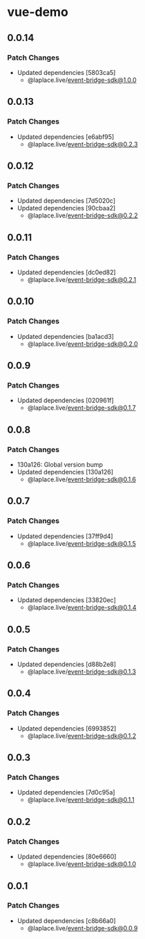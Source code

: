 # vue-demo

## 0.0.14

### Patch Changes

- Updated dependencies [5803ca5]
  - @laplace.live/event-bridge-sdk@1.0.0

## 0.0.13

### Patch Changes

- Updated dependencies [e6abf95]
  - @laplace.live/event-bridge-sdk@0.2.3

## 0.0.12

### Patch Changes

- Updated dependencies [7d5020c]
- Updated dependencies [90cbaa2]
  - @laplace.live/event-bridge-sdk@0.2.2

## 0.0.11

### Patch Changes

- Updated dependencies [dc0ed82]
  - @laplace.live/event-bridge-sdk@0.2.1

## 0.0.10

### Patch Changes

- Updated dependencies [ba1acd3]
  - @laplace.live/event-bridge-sdk@0.2.0

## 0.0.9

### Patch Changes

- Updated dependencies [020961f]
  - @laplace.live/event-bridge-sdk@0.1.7

## 0.0.8

### Patch Changes

- 130a126: Global version bump
- Updated dependencies [130a126]
  - @laplace.live/event-bridge-sdk@0.1.6

## 0.0.7

### Patch Changes

- Updated dependencies [37ff9d4]
  - @laplace.live/event-bridge-sdk@0.1.5

## 0.0.6

### Patch Changes

- Updated dependencies [33820ec]
  - @laplace.live/event-bridge-sdk@0.1.4

## 0.0.5

### Patch Changes

- Updated dependencies [d88b2e8]
  - @laplace.live/event-bridge-sdk@0.1.3

## 0.0.4

### Patch Changes

- Updated dependencies [6993852]
  - @laplace.live/event-bridge-sdk@0.1.2

## 0.0.3

### Patch Changes

- Updated dependencies [7d0c95a]
  - @laplace.live/event-bridge-sdk@0.1.1

## 0.0.2

### Patch Changes

- Updated dependencies [80e6660]
  - @laplace.live/event-bridge-sdk@0.1.0

## 0.0.1

### Patch Changes

- Updated dependencies [c8b66a0]
  - @laplace.live/event-bridge-sdk@0.0.9
